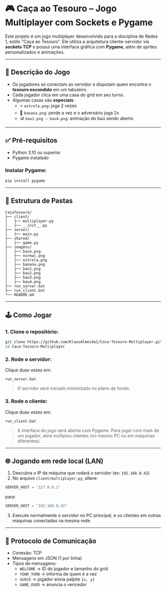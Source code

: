 # 🎮 Caça ao Tesouro – Jogo Multiplayer com Sockets e Pygame

Este projeto é um jogo multiplayer desenvolvido para a disciplina de Redes 1, estilo "Caça ao Tesouro". Ele utiliza a arquitetura cliente-servidor via **sockets TCP** e possui uma interface gráfica com **Pygame**, além de sprites personalizados e animações.

---

## 📌 Descrição do Jogo

- Os jogadores se conectam ao servidor e disputam quem encontra o **tesouro escondido** em um tabuleiro.
- Cada jogador clica em uma casa do grid em seu turno.
- Algumas casas são **especiais**:
  - ⭐ `estrela.png`: joga 2 vezes
  - 🍌 `banana.png`: perde a vez e o adversário joga 2x
  - 🪙 `bau1.png ~ bau4.png`: animação do baú sendo aberto

---

## ✅ Pré-requisitos

- Python 3.10 ou superior
- Pygame instalado

### Instalar Pygame:
```bash
pip install pygame
```

---

## 📁 Estrutura de Pastas

```
CaçaTesouro/
├── client/
│   ├── multiplayer.py
│   ├── __init__.py
├── server/
│   ├── main.py
├── shared/
│   ├── game.py
├── imagens/
│   ├── base.png
│   ├── normal.png
│   ├── estrela.png
│   ├── banana.png
│   ├── bau1.png
│   ├── bau2.png
│   ├── bau3.png
│   ├── bau4.png
├── run_server.bat
├── run_client.bat
└── README.md
```

---

## 🕹️ Como Jogar

### 1. Clone o repositório:
```bash
git clone https://github.com/KlausAlmeida1/Caca-Tesouro-Multiplayer.git
cd Caca-Tesouro-Multiplayer
```

### 2. Rode o servidor:
Clique duas vezes em:
```
run_server.bat
```

> O servidor será iniciado minimizado no plano de fundo.

### 3. Rode o cliente:
Clique duas vezes em:
```
run_client.bat
```

> A interface do jogo será aberta com Pygame. Para jogar com mais de um jogador, abra múltiplos clientes (no mesmo PC ou em máquinas diferentes).

---

## 🌐 Jogando em rede local (LAN)

1. Descubra o IP da máquina que rodará o servidor (ex: `192.168.0.42`)
2. No arquivo `client/multiplayer.py`, altere:
```python
SERVER_HOST = "127.0.0.1"
```
para:
```python
SERVER_HOST = "192.168.0.42"
```
3. Execute normalmente o servidor no PC principal, e os clientes em outras máquinas conectadas na mesma rede.

---

## 📡 Protocolo de Comunicação

- Conexão: TCP
- Mensagens em JSON (1 por linha)
- Tipos de mensagens:
  - `WELCOME` → ID do jogador e tamanho do grid
  - `YOUR_TURN` → informa de quem é a vez
  - `GUESS` → jogador envia palpite `{x, y}`
  - `GAME_OVER` → anuncia o vencedor

